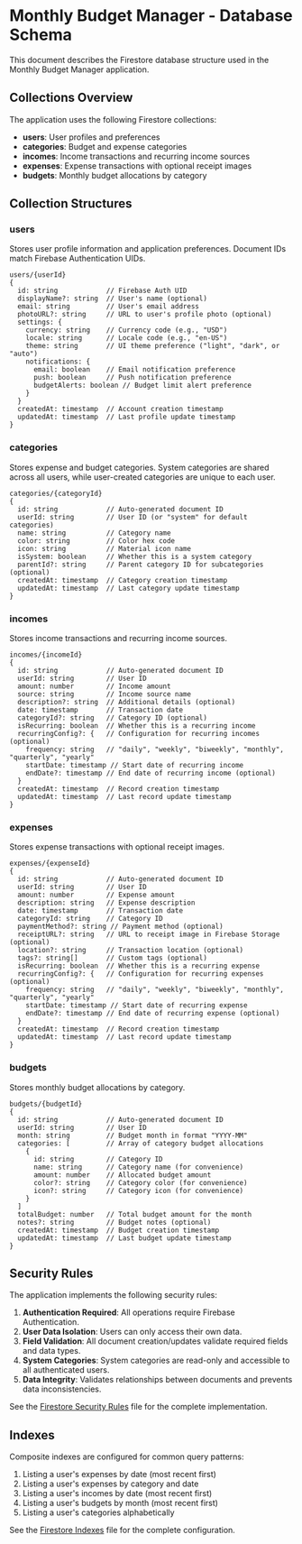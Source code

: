 # Monthly Budget Manager - Database Schema

This document describes the Firestore database structure used in the Monthly Budget Manager application.

## Collections Overview

The application uses the following Firestore collections:

- **users**: User profiles and preferences
- **categories**: Budget and expense categories
- **incomes**: Income transactions and recurring income sources
- **expenses**: Expense transactions with optional receipt images
- **budgets**: Monthly budget allocations by category

## Collection Structures

### users

Stores user profile information and application preferences. Document IDs match Firebase Authentication UIDs.

```
users/{userId}
{
  id: string            // Firebase Auth UID
  displayName?: string  // User's name (optional)
  email: string         // User's email address
  photoURL?: string     // URL to user's profile photo (optional)
  settings: {
    currency: string    // Currency code (e.g., "USD")
    locale: string      // Locale code (e.g., "en-US")
    theme: string       // UI theme preference ("light", "dark", or "auto")
    notifications: {
      email: boolean    // Email notification preference
      push: boolean     // Push notification preference
      budgetAlerts: boolean // Budget limit alert preference
    }
  }
  createdAt: timestamp  // Account creation timestamp
  updatedAt: timestamp  // Last profile update timestamp
}
```

### categories

Stores expense and budget categories. System categories are shared across all users, while user-created categories are unique to each user.

```
categories/{categoryId}
{
  id: string            // Auto-generated document ID
  userId: string        // User ID (or "system" for default categories)
  name: string          // Category name
  color: string         // Color hex code
  icon: string          // Material icon name
  isSystem: boolean     // Whether this is a system category
  parentId?: string     // Parent category ID for subcategories (optional)
  createdAt: timestamp  // Category creation timestamp
  updatedAt: timestamp  // Last category update timestamp
}
```

### incomes

Stores income transactions and recurring income sources.

```
incomes/{incomeId}
{
  id: string            // Auto-generated document ID
  userId: string        // User ID
  amount: number        // Income amount
  source: string        // Income source name
  description?: string  // Additional details (optional)
  date: timestamp       // Transaction date
  categoryId?: string   // Category ID (optional)
  isRecurring: boolean  // Whether this is a recurring income
  recurringConfig?: {   // Configuration for recurring incomes (optional)
    frequency: string   // "daily", "weekly", "biweekly", "monthly", "quarterly", "yearly"
    startDate: timestamp // Start date of recurring income
    endDate?: timestamp // End date of recurring income (optional)
  }
  createdAt: timestamp  // Record creation timestamp
  updatedAt: timestamp  // Last record update timestamp
}
```

### expenses

Stores expense transactions with optional receipt images.

```
expenses/{expenseId}
{
  id: string            // Auto-generated document ID
  userId: string        // User ID
  amount: number        // Expense amount
  description: string   // Expense description
  date: timestamp       // Transaction date
  categoryId: string    // Category ID
  paymentMethod?: string // Payment method (optional)
  receiptURL?: string   // URL to receipt image in Firebase Storage (optional)
  location?: string     // Transaction location (optional)
  tags?: string[]       // Custom tags (optional)
  isRecurring: boolean  // Whether this is a recurring expense
  recurringConfig?: {   // Configuration for recurring expenses (optional)
    frequency: string   // "daily", "weekly", "biweekly", "monthly", "quarterly", "yearly"
    startDate: timestamp // Start date of recurring expense
    endDate?: timestamp // End date of recurring expense (optional)
  }
  createdAt: timestamp  // Record creation timestamp
  updatedAt: timestamp  // Last record update timestamp
}
```

### budgets

Stores monthly budget allocations by category.

```
budgets/{budgetId}
{
  id: string            // Auto-generated document ID
  userId: string        // User ID
  month: string         // Budget month in format "YYYY-MM"
  categories: [         // Array of category budget allocations
    {
      id: string        // Category ID
      name: string      // Category name (for convenience)
      amount: number    // Allocated budget amount
      color?: string    // Category color (for convenience)
      icon?: string     // Category icon (for convenience)
    }
  ]
  totalBudget: number   // Total budget amount for the month
  notes?: string        // Budget notes (optional)
  createdAt: timestamp  // Budget creation timestamp
  updatedAt: timestamp  // Last budget update timestamp
}
```

## Security Rules

The application implements the following security rules:

1. **Authentication Required**: All operations require Firebase Authentication.
2. **User Data Isolation**: Users can only access their own data.
3. **Field Validation**: All document creation/updates validate required fields and data types.
4. **System Categories**: System categories are read-only and accessible to all authenticated users.
5. **Data Integrity**: Validates relationships between documents and prevents data inconsistencies.

See the [Firestore Security Rules](../firebase/firestore.rules) file for the complete implementation.

## Indexes

Composite indexes are configured for common query patterns:

1. Listing a user's expenses by date (most recent first)
2. Listing a user's expenses by category and date
3. Listing a user's incomes by date (most recent first)
4. Listing a user's budgets by month (most recent first)
5. Listing a user's categories alphabetically

See the [Firestore Indexes](../firebase/firestore.indexes.json) file for the complete configuration. 